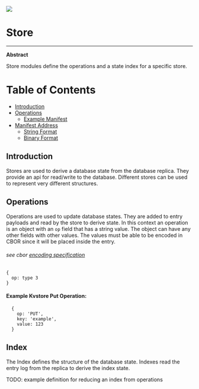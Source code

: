 ![](https://img.shields.io/badge/status-wip-orange.svg?style=flat-square)

# Store

-----

**Abstract**

Store modules define the operations and a state index for a specific store.

# Table of Contents

- [Introduction](#introduction)
- [Operations](#operations)
  - [Example Manifest](#example-manifest)
- [Manifest Address](#manifest-address)
  - [String Format](#address-string-format)
  - [Binary Format](#address-binary-format)

## Introduction

Stores are used to derive a database state from the database replica. They provide an api for read/write to the database. Different stores can be used to represent very different structures.

## Operations

Operations are used to update database states. They are added to entry payloads and read by the store to derive state. In this context an operation is an object with an `op` field that has a string value. The object can have any other fields with other values. The values must be able to be encoded in CBOR since it will be placed inside the entry.

###### see cbor [encoding specification](https://www.rfc-editor.org/rfc/rfc8949.html#name-specification-of-the-cbor-e)

```
{
  op: type 3
}
```


#### Example Kvstore Put Operation:

```
  {
    op: 'PUT',
    key: 'example',
    value: 123
  }
```

## Index

The Index defines the structure of the database state. Indexes read the entry log from the replica to derive the index state.

TODO: example definition for reducing an index from operations
